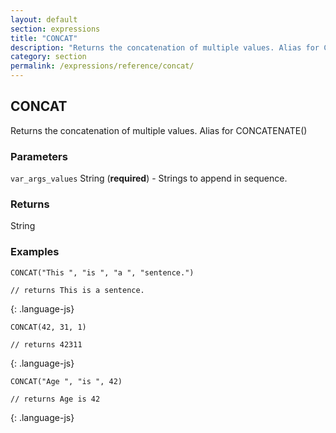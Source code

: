 ```yaml
---
layout: default
section: expressions
title: "CONCAT"
description: "Returns the concatenation of multiple values. Alias for CONCATENATE()"
category: section
permalink: /expressions/reference/concat/
---
```


## CONCAT

Returns the concatenation of multiple values. Alias for CONCATENATE()

### Parameters

`var_args_values` String (__required__) - Strings to append in sequence.

### Returns

String

### Examples

~~~
CONCAT("This ", "is ", "a ", "sentence.")

// returns This is a sentence.
~~~
{: .language-js}


~~~
CONCAT(42, 31, 1)

// returns 42311
~~~
{: .language-js}


~~~
CONCAT("Age ", "is ", 42)

// returns Age is 42
~~~
{: .language-js}